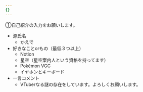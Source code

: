 ```yaml
---
{}
---
```

  

①自己紹介の入力をお願いします。

- 源氏名
    - かえで
- 好きなことorもの（最低３つ以上）
    - Notion
    - 星空（星空案内人という資格を持ってます）
    - Pokémon VGC
    - イヤホンとキーボード
- 一言コメント
    - VTuberなる謎の存在をしています。よろしくお願いします。